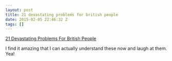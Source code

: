 ```yaml
---
layout: post
title: 21 devastating problems for british people
date: 2015-02-05 22:46:32 Z
tags: []
---
```

[21 Devastating Problems For British People](http://www.buzzfeed.com/alanwhite/by-jove-the-struggle-is-real)

I find it amazing that I can actually understand these now and laugh at them. Yea!
